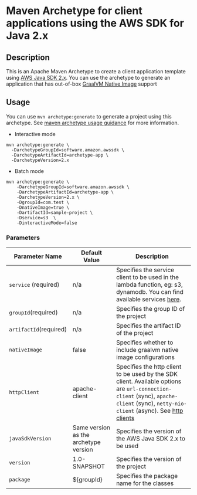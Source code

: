 # Maven Archetype for client applications using the AWS SDK for Java 2.x

## Description
This is an Apache Maven Archetype to create a client application template using
 [AWS Java SDK 2.x][aws-java-sdk-v2]. You can use the archetype to generate
  an application that has out-of-box [GraalVM Native Image][graalvm] support

## Usage

You can use `mvn archetype:generate` to generate a project using this archetype. See [maven archetype usage guidance][maven-archetype-usage] for more information.

- Interactive mode

```
mvn archetype:generate \
  -DarchetypeGroupId=software.amazon.awssdk \
  -DarchetypeArtifactId=archetype-app \
  -DarchetypeVersion=2.x
```

- Batch mode

```
mvn archetype:generate \
    -DarchetypeGroupId=software.amazon.awssdk \
    -DarchetypeArtifactId=archetype-app \
    -DarchetypeVersion=2.x \
    -DgroupId=com.test \
    -DnativeImage=true \
    -DartifactId=sample-project \
    -Dservice=s3  \
    -DinteractiveMode=false
```

### Parameters
      
Parameter Name | Default Value | Description
---|---|---
`service` (required) | n/a | Specifies the service client to be used in the lambda function, eg: s3, dynamodb. You can find available services [here][java-sdk-v2-services].
`groupId`(required) | n/a | Specifies the group ID of the project
`artifactId`(required) | n/a | Specifies the artifact ID of the project
`nativeImage` | false | Specifies whether to include graalvm native image configurations
`httpClient` | apache-client | Specifies the http client to be used by the SDK client. Available options are `url-connection-client` (sync), `apache-client` (sync), `netty-nio-client` (async). See [http clients][sdk-http-clients]
`javaSdkVersion` | Same version as the archetype version | Specifies the version of the AWS Java SDK 2.x to be used
`version` | 1.0-SNAPSHOT | Specifies the version of the project
`package` | ${groupId} | Specifies the package name for the classes


[aws-java-sdk-v2]: https://github.com/aws/aws-sdk-java-v2
[java-sdk-v2-services]: https://github.com/aws/aws-sdk-java-v2/tree/master/services
[sdk-http-clients]: https://github.com/aws/aws-sdk-java-v2/tree/master/http-clients
[maven-archetype-usage]: https://maven.apache.org/archetype/maven-archetype-plugin/usage.html
[graalvm]: https://www.graalvm.org/docs/getting-started/#native-images
